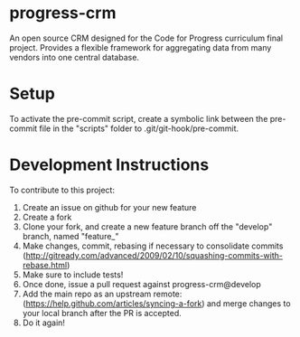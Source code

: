 progress-crm
============

An open source CRM designed for the Code for Progress curriculum final project.  Provides a flexible framework for aggregating data from many vendors into one central database.

Setup
=====

To activate the pre-commit script, create a symbolic link between the pre-commit file in the "scripts" folder to .git/git-hook/pre-commit.

Development Instructions
========================

To contribute to this project:

1) Create an issue on github for your new feature
2) Create a fork
3) Clone your fork, and create a new feature branch off the "develop" branch, named "feature_<yourfeature>"
4) Make changes, commit, rebasing if necessary to consolidate commits (http://gitready.com/advanced/2009/02/10/squashing-commits-with-rebase.html)
5) Make sure to include tests!
6) Once done, issue a pull request against progress-crm@develop
7) Add the main repo as an upstream remote: (https://help.github.com/articles/syncing-a-fork) and merge changes to your local branch after the PR is accepted.
8) Do it again!
